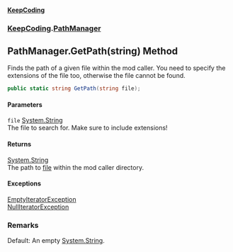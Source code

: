 #### [KeepCoding](index.md 'index')
### [KeepCoding](KeepCoding.md 'KeepCoding').[PathManager](PathManager.md 'KeepCoding.PathManager')
## PathManager.GetPath(string) Method
Finds the path of a given file within the mod caller. You need to specify the extensions of the file too, otherwise the file cannot be found.  
```csharp
public static string GetPath(string file);
```
#### Parameters
<a name='KeepCoding.PathManager.GetPath(string).file'></a>
`file` [System.String](https://docs.microsoft.com/en-us/dotnet/api/System.String 'System.String')  
The file to search for. Make sure to include extensions!
  
#### Returns
[System.String](https://docs.microsoft.com/en-us/dotnet/api/System.String 'System.String')  
The path to [file](PathManager.GetPath.g+hbdyae81kNmq6jUuelvg.md#KeepCoding.PathManager.GetPath(string).file 'KeepCoding.PathManager.GetPath(string).file') within the mod caller directory.
#### Exceptions
[EmptyIteratorException](EmptyIteratorException.md 'KeepCoding.Internal.EmptyIteratorException')  
[NullIteratorException](NullIteratorException.md 'KeepCoding.Internal.NullIteratorException')  
### Remarks
Default: An empty [System.String](https://docs.microsoft.com/en-us/dotnet/api/System.String 'System.String').  
